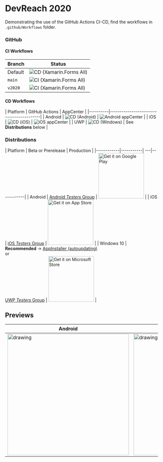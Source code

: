 # DevReach 2020

Demonstrating the use of the GitHub Actions CI-CD, find the workflows in `.github/Workflows` folder.

### GitHub 

#### CI Workflows

| Branch        | Status | 
|---------------|-----------|
| Default | ![CD (Xamarin.Forms All)](https://github.com/LanceMcCarthy/DevReachCompanion/workflows/CD%20(Xamarin.Forms%20All)/badge.svg) | 
| `main` | ![CI (Xamarin.Forms All)](https://github.com/LanceMcCarthy/DevReachCompanion/workflows/CI%20(Xamarin.Forms%20All)/badge.svg?branch=main) | 
| `v2020` | ![CI (Xamarin.Forms All)](https://github.com/LanceMcCarthy/DevReachCompanion/workflows/CI%20(Xamarin.Forms%20All)/badge.svg?branch=v2020) |

#### CD Workflows

| Platform | GitHub Actions | AppCenter                                |
|----------|------------------------------------------|
| Android  | ![CD (Android)](https://github.com/LanceMcCarthy/DevReachCompanion/workflows/CD%20(Android)/badge.svg) | ![Android appCenter](https://build.appcenter.ms/v0.1/apps/ef428033-8891-4add-95f2-7fc4f54c9923/branches/appcenter/badge) |
| iOS      | ![CD (iOS)](https://github.com/LanceMcCarthy/DevReachCompanion/workflows/CD%20(iOS)/badge.svg) | ![iOS appCenter](https://build.appcenter.ms/v0.1/apps/a01fbcb4-c5b2-48d3-87fa-79ae2bf9a1b7/branches/appcenter/badge) |
| UWP      | ![CD (Windows)](https://github.com/LanceMcCarthy/DevReachCompanion/workflows/CD%20(Windows)/badge.svg) |  See **Distributions** below |



### Distributions

| Platform   | Beta or Prerelease | Production |
|------------|-----------| ---|------------|
| Android    |  [Android *Testers* Group](install.appcenter.ms/users/lance-mccarthy-1uw5/apps/devreach-2020-android/distribution_groups/testers) | <a href='http://play.google.com/store/apps/details?id=com.LancelotSoftware.DevReachCompanion'><img alt='Get it on Google Play' src='https://play.google.com/intl/en_us/badges/static/images/badges/en_badge_web_generic.png' width='150'/></a>     |
| iOS        |  [iOS *Testers* Group](install.appcenter.ms/users/lance-mccarthy-1uw5/apps/devreach-2020-ios/distribution_groups/testers) | <a href='https://apps.apple.com/us/app/devreach-companion/id1483349010?ls=1'><img alt='Get it on App Store' src='https://linkmaker.itunes.apple.com/en-us/badge-lrg.svg?kind=iossoftware' width='150'/></a> |
| Windows 10 | **Recommended** -> [AppInstaller (autoupdating)](https://dvlup.blob.core.windows.net/general-app-files/Installers/DevReachCompanion/index.html) <br/> or <br/> [UWP *Testers* Group](install.appcenter.ms/users/lance-mccarthy-1uw5/apps/devreach-2020-uwp/distribution_groups/testers)  | <a href='//www.microsoft.com/store/apps/9MZNMK3MPV8R?cid=storebadge&ocid=badge'><img src='https://assets.windowsphone.com/85864462-9c82-451e-9355-a3d5f874397a/English_get-it-from-MS_InvariantCulture_Default.png' alt='Get it on Microsoft Store' width='150'/></a> |

## Previews

| Android  | iOS                                      | UWP      |
|----------|------------------------------------------|----------|
| <img src="https://user-images.githubusercontent.com/3520532/95248542-71052580-07e5-11eb-967b-bb68f29015f8.png" alt="drawing" height="400" /> | <img src="https://user-images.githubusercontent.com/3520532/95267655-c05a4e80-0803-11eb-980b-2c7c51dd2323.png" alt="drawing" height="400"/> | <img src="https://user-images.githubusercontent.com/3520532/95270221-1382d000-0809-11eb-9567-a6015cce6321.png" alt="drawing" height="400"/> |

